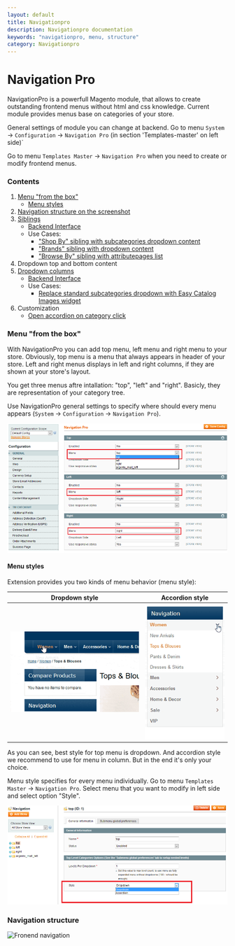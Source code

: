 ```yaml
---
layout: default
title: Navigationpro
description: Navigationpro documentation
keywords: "navigationpro, menu, structure"
category: Navigationpro
---
```


# Navigation Pro

NavigationPro is a powerfull Magento module, that allows to create outstanding
frontend menus without html and css knowledge. Current module provides menus base on categories of your store.

General settings of module you can change at backend. Go to menu `System` -> `Configuration` -> `Navigation Pro` (in section 'Templates-master' on left side)`

Go to menu `Templates Master` -> `Navigation Pro` when you need to create or modify frontend menus.

### Contents
 1. [Menu "from the box"](#menu-from-the-box)
    - [Menu styles](#menu-styles)
 2. [Navigation structure on the screenshot](#navigation-structure)
 3. [Siblings](siblings/)
    - [Backend Interface](siblings/#backend)
    - Use Cases:
      - ["Shop By" sibling with subcategories dropdown content](siblings/shop-by-with-dropdown-content/)
      - ["Brands" sibling with dropdown content](siblings/brands-with-dropdown-content/)
      - ["Browse By" sibling with attributepages list](siblings/browse-by-with-attributepages-list/)
 4. Dropdown top and bottom content
 5. [Dropdown columns](dropdown-columns/)
    - [Backend Interface](dropdown-columns/#backend)
    - Use Cases:
      - [Replace standard subcategories dropdown with Easy Catalog Images widget](dropdown-columns/easycatalogimages-widget/)
 6. Customization
    - [Open accordion on category click](open-accordion-on-category-click)

### Menu "from the box"

With NavigationPro you can add top menu, left menu and right menu to your store. Obviously, top menu is a menu that always appears in header of your store. Left and right menus displays in left and right columns, if they are shown at your store's layout.

You get three menus aftre intallation: "top", "left" and "right". Basicly, they are representation of your category tree.

Use NavigationPro general settings to specify where should every menu appears (`System` -> `Configuration` -> `Navigation Pro`).

![System > Configuration](/images/navigationpro/system-config.png)

#### Menu styles

Extension provides you two kinds of menu behavior (menu style):

| Dropdown style | Accordion style |
|-|:-:|
| ![Dropdown style](/images/navigationpro/dropdown-style.gif) | ![Accordion style](/images/navigationpro/accordion-style.gif) |

As you can see, best style for top menu is dropdown. And accordion style we recommend to use for menu in column. But in the end it's only your choice.

Menu style specifies for every menu individually. Go to menu `Templates Master` -> `Navigation Pro`. Select menu that you want to modify in left side and select option "Style".

![Menu style setting](/images/navigationpro/menu-style.png)

### Navigation structure

![Fronend navigation](https://cldup.com/ilpzHHCngW-2000x2000.png)
